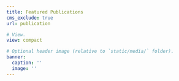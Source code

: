 ```yaml
---
title: Featured Publications
cms_exclude: true
url: publication

# View.
view: compact

# Optional header image (relative to `static/media/` folder).
banner:
  caption: ''
  image: ''
---
```

